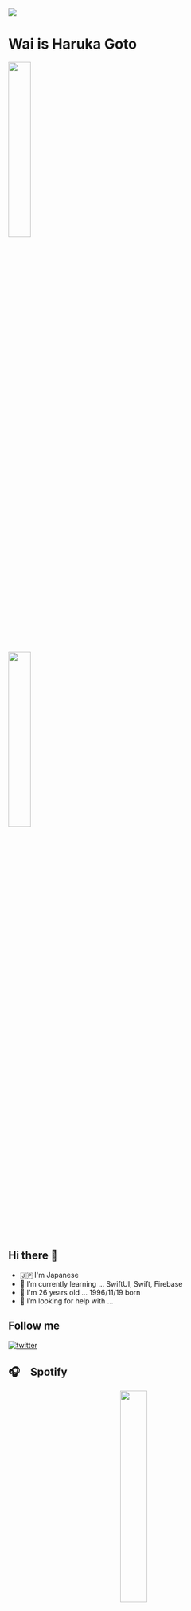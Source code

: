 
<a href="https://discord.gg/EXcpmMXGc7">
 <img src="https://i.gyazo.com/8c9d3a02c5cbada7c791c52973fedfab.png" />
</a>


# Wai is Haruka Goto

<p align="left" width="100%">
    <img width="30%" src="https://github-readme-stats.vercel.app/api?username=hulk510&show_icons=true&theme=tokyonight&count_private=true" />
</p>
<p align="left" width="100%">
    <img width="30%" src="https://github-readme-stats.vercel.app/api/top-langs/?username=hulk510&theme=tokyonight&layout=compact" />
</p>

## Hi there 👋

- 🇯🇵 I'm Japanese
- 🌱 I’m currently learning ... SwiftUI, Swift, Firebase
- 👯 I'm 26 years old ... 1996/11/19 born
- 🤔 I’m looking for help with ...

## Follow me

[![twitter](https://img.shields.io/badge/Twitter-kcash510-blue)](https://twitter.com/kcash510)

## 🎧　Spotify

<div width="100%" align="center">
 <a href="https://spotify-github-profile.vercel.app/api/view.svg?uid=21vndttircw2g5tbdqdkazu5a&redirect=true" align="center">
  <img width="33%" src="https://spotify-github-profile.vercel.app/api/view.svg?uid=21vndttircw2g5tbdqdkazu5a&cover_image=true&theme=default&show_offline=false&background_color=000000&bar_color=ffffff&bar_color_cover=false"
 </a>
</div>
